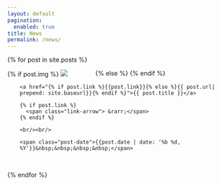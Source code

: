 ```yaml
---
layout: default
pagination:
  enabled: true
title: News
permalink: /news/
---
```

{% for post in site.posts %}
<article class="post">
  <div class="post-image" style="float:left; width:200px;">
    {% if post.img %}
    <a class="post-thumbnail" href="{{post.url | prepend: site.baseurl}}">
      <img src="{{"/assets/img/" | prepend: site.baseurl | append : post.img}}"/>
    </a>
  </div>
  {% else %}
  {% endif %}
  <div class="post-content" style="float:left; margin-left:2em; max-width:500px;">

    <a href="{% if post.link %}{{post.link}}{% else %}{{ post.url| prepend: site.baseurl}}{% endif %}">{{ post.title }}</a>

    {% if post.link %}
      <span class="link-arrow"> &rarr;</span>
    {% endif %}

    <br/><br/>

    <span class="post-date">{{post.date | date: '%b %d, %Y'}}&nbsp;&nbsp;&nbsp;&nbsp;</span>
  </div>
</article>

<div style="clear:both;">&nbsp;</div>

{% endfor %}

  